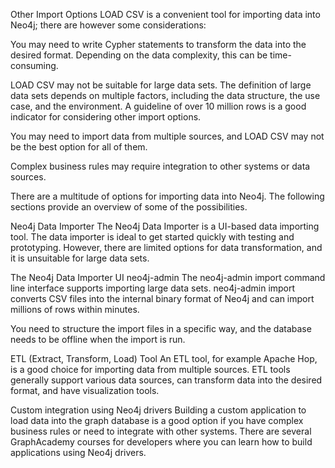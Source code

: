 Other Import Options
LOAD CSV is a convenient tool for importing data into Neo4j; there are however some considerations:

You may need to write Cypher statements to transform the data into the desired format. Depending on the data complexity, this can be time-consuming.

LOAD CSV may not be suitable for large data sets. The definition of large data sets depends on multiple factors, including the data structure, the use case, and the environment. A guideline of over 10 million rows is a good indicator for considering other import options.

You may need to import data from multiple sources, and LOAD CSV may not be the best option for all of them.

Complex business rules may require integration to other systems or data sources.

There are a multitude of options for importing data into Neo4j. The following sections provide an overview of some of the possibilities.

Neo4j Data Importer
The Neo4j Data Importer is a UI-based data importing tool. The data importer is ideal to get started quickly with testing and prototyping. However, there are limited options for data transformation, and it is unsuitable for large data sets.

The Neo4j Data Importer UI
neo4j-admin
The neo4j-admin import command line interface supports importing large data sets. neo4j-admin import converts CSV files into the internal binary format of Neo4j and can import millions of rows within minutes.

You need to structure the import files in a specific way, and the database needs to be offline when the import is run.

ETL (Extract, Transform, Load) Tool
An ETL tool, for example Apache Hop, is a good choice for importing data from multiple sources. ETL tools generally support various data sources, can transform data into the desired format, and have visualization tools.

Custom integration using Neo4j drivers
Building a custom application to load data into the graph database is a good option if you have complex business rules or need to integrate with other systems. There are several GraphAcademy courses for developers where you can learn how to build applications using Neo4j drivers.
